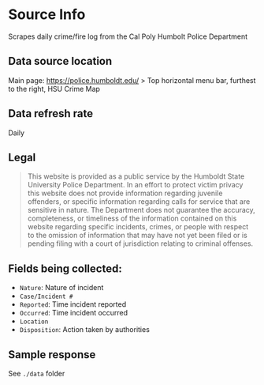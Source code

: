 # Source Info

Scrapes daily crime/fire log from the Cal Poly Humbolt Police Department

## Data source location

Main page: https://police.humboldt.edu/ > Top horizontal menu bar, furthest to the right, HSU Crime Map

## Data refresh rate

Daily

## Legal

>This website is provided as a public service by the Humboldt State University Police Department. In an effort to protect victim privacy this website does not provide information regarding juvenile offenders, or specific information regarding calls for service that are sensitive in nature. The Department does not guarantee the accuracy, completeness, or timeliness of the information contained on this website regarding specific incidents, crimes, or people with respect to the omission of information that may have not yet been filed or is pending filing with a court of jurisdiction relating to criminal offenses.

## Fields being collected:

* `Nature`: Nature of incident
* `Case/Incident #`
* `Reported`: Time incident reported
* `Occurred`: Time incident occurred
* `Location`
* `Disposition`: Action taken by authorities

## Sample response

See `./data` folder

